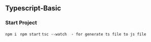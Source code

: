 ## Typescript-Basic

### Start Project
`npm i `
`npm start`
`tsc --watch  - for generate ts file to js file`

